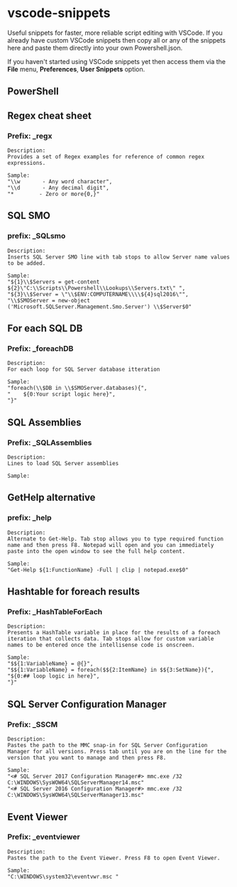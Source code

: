 # vscode-snippets

Useful snippets for faster, more reliable script editing with VSCode. If you already have custom VSCode snippets then copy all or any of the snippets here and paste them directly into your own Powershell.json.

If you haven't started using VSCode snippets yet then access them via the **File** menu, **Preferences**, **User Snippets** option.

## PowerShell

## Regex cheat sheet

### Prefix: _regx

    Description:
    Provides a set of Regex examples for reference of common regex expressions.

    Sample:
    "\\w       - Any word character",
    "\\d       - Any decimal digit",
    "*        - Zero or more{0,}"

## SQL SMO

### prefix: _SQLsmo

    Description:
    Inserts SQL Server SMO line with tab stops to allow Server name values to be added.

    Sample:
    "${1}\\$Servers = get-content ${2}\"C:\\Scripts\\Powershell\\Lookups\\Servers.txt\" ",
    "${3}\\$Server = \"\\$ENV:COMPUTERNAME\\\\${4}sql2016\"",
    "\\$SMOServer = new-object ('Microsoft.SQLServer.Management.Smo.Server') \\$Server$0"

## For each SQL DB

### Prefix: _foreachDB

    Description:
    For each loop for SQL Server database itteration

    Sample:
    "foreach(\\$DB in \\$SMOServer.databases){",
    "    ${0:Your script logic here}",
    "}"

## SQL Assemblies

### Prefix: _SQLAssemblies

    Description:
    Lines to load SQL Server assemblies

    Sample:

## GetHelp alternative

### prefix: _help

    Description:
    Alternate to Get-Help. Tab stop allows you to type required function name and then press F8. Notepad will open and you can immediately paste into the open window to see the full help content.

    Sample:
    "Get-Help ${1:FunctionName} -Full | clip | notepad.exe$0"

## Hashtable for foreach results

### Prefix: _HashTableForEach

    Description:
    Presents a HashTable variable in place for the results of a foreach iteration that collects data. Tab stops allow for custom variable names to be entered once the intellisense code is onscreen.

    Sample:
    "$${1:VariableName} = @{}",
    "$${1:VariableName} = foreach($${2:ItemName} in $${3:SetName}){",
    "${0:## loop logic in here}",
    "}"

## SQL Server Configuration Manager

### Prefix: _SSCM

    Description:
    Pastes the path to the MMC snap-in for SQL Server Configuration Manager for all versions. Press tab until you are on the line for the version that you want to manage and then press F8.

    Sample:
    "<# SQL Server 2017 Configuration Manager#> mmc.exe /32 C:\WINDOWS\SysWOW64\SQLServerManager14.msc"
    "<# SQL Server 2016 Configuration Manager#> mmc.exe /32 C:\WINDOWS\SysWOW64\SQLServerManager13.msc"

## Event Viewer

### Prefix: _eventviewer

    Description:
    Pastes the path to the Event Viewer. Press F8 to open Event Viewer.

    Sample:
    "C:\WINDOWS\system32\eventvwr.msc "